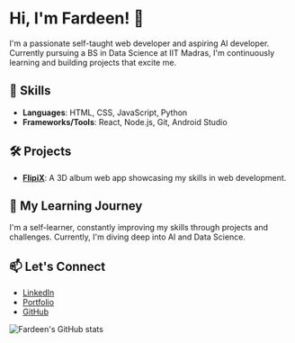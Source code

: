 # Hi, I'm Fardeen! 👋

I'm a passionate self-taught web developer and aspiring AI developer. Currently pursuing a BS in Data Science at IIT Madras, I'm continuously learning and building projects that excite me.

## 🚀 Skills
- **Languages**: HTML, CSS, JavaScript, Python
- **Frameworks/Tools**: React, Node.js, Git, Android Studio

## 🛠 Projects
- **[FlipiX](#)**: A 3D album web app showcasing my skills in web development.

## 🌱 My Learning Journey
I'm a self-learner, constantly improving my skills through projects and challenges. Currently, I'm diving deep into AI and Data Science.

## 📫 Let's Connect
- [LinkedIn](#)
- [Portfolio](#)
- [GitHub](#)

![Fardeen's GitHub stats](https://github-readme-stats.vercel.app/api?username=yourusername&show_icons=true&theme=radical)

